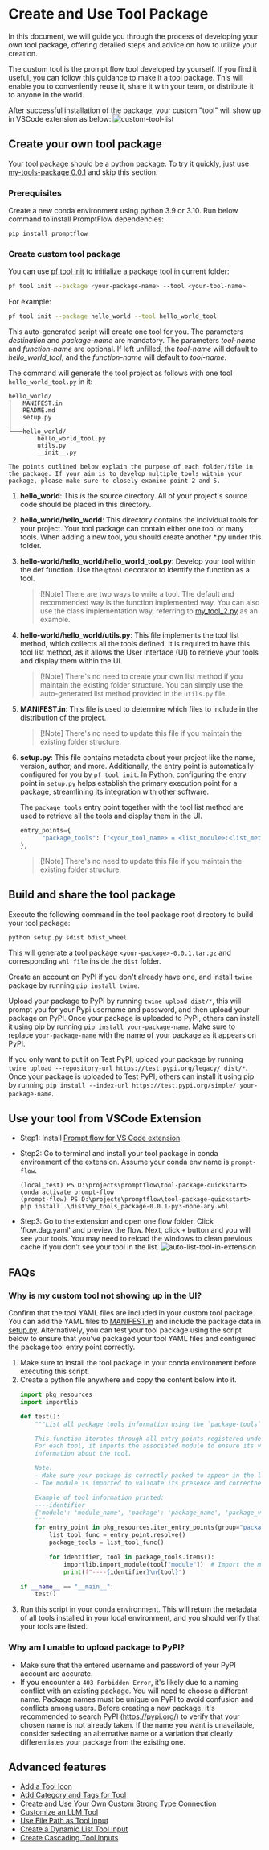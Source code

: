 # Create and Use Tool Package
In this document, we will guide you through the process of developing your own tool package, offering detailed steps and advice on how to utilize your creation.

The custom tool is the prompt flow tool developed by yourself. If you find it useful, you can follow this guidance to make it a tool package. This will enable you to conveniently reuse it, share it with your team, or distribute it to anyone in the world.

After successful installation of the package, your custom "tool" will show up in VSCode extension as below: 
![custom-tool-list](../../media/how-to-guides/develop-a-tool//custom-tool-list-in-extension.png)

## Create your own tool package
Your tool package should be a python package. To try it quickly, just use [my-tools-package 0.0.1](https://pypi.org/project/my-tools-package/) and skip this section.

### Prerequisites
Create a new conda environment using python 3.9 or 3.10. Run below command to install PromptFlow dependencies:
```
pip install promptflow
```

### Create custom tool package
You can use [pf tool init](../../reference/pf-command-reference.md#pf-tool-init) to initialize a package tool in current folder:
```bash
pf tool init --package <your-package-name> --tool <your-tool-name>
```
For example:
```bash
pf tool init --package hello_world --tool hello_world_tool
```
This auto-generated script will create one tool for you. The parameters _destination_ and _package-name_ are mandatory. The parameters _tool-name_ and _function-name_ are optional. If left unfilled, the _tool-name_ will default to _hello_world_tool_, and the _function-name_ will default to _tool-name_.

The command will generate the tool project as follows with one tool `hello_world_tool.py` in it:

```
hello_world/
│   MANIFEST.in
│   README.md
│   setup.py
│
└───hello_world/
        hello_world_tool.py
        utils.py
        __init__.py
```

```The points outlined below explain the purpose of each folder/file in the package. If your aim is to develop multiple tools within your package, please make sure to closely examine point 2 and 5.```

1. **hello_world**: This is the source directory. All of your project's source code should be placed in this directory.
2. **hello_world/hello_world**: This directory contains the individual tools for your project. Your tool package can contain either one tool or many tools. When adding a new tool, you should create another *.py under this folder.
3. **hello-world/hello_world/hello_world_tool.py**: Develop your tool within the def function. Use the `@tool` decorator to identify the function as a tool.
    > [!Note] There are two ways to write a tool. The default and recommended way is the function implemented way. You can also use the class implementation way, referring to [my_tool_2.py](https://github.com/microsoft/promptflow/blob/main/examples/tools/tool-package-quickstart/my_tool_package/tools/my_tool_2.py) as an example.
4. **hello-world/hello_world/utils.py**: This file implements the tool list method, which collects all the tools defined. It is required to have this tool list method, as it allows the User Interface (UI) to retrieve your tools and display them within the UI.
    > [!Note] There's no need to create your own list method if you maintain the existing folder structure. You can simply use the auto-generated list method provided in the `utils.py` file.
7. **MANIFEST.in**: This file is used to determine which files to include in the distribution of the project.
    > [!Note] There's no need to update this file if you maintain the existing folder structure.
8. **setup.py**: This file contains metadata about your project like the name, version, author, and more. Additionally, the entry point is automatically configured for you by `pf tool init`. In Python, configuring the entry point in `setup.py` helps establish the primary execution point for a package, streamlining its integration with other software. 

    The `package_tools` entry point together with the tool list method are used to retrieve all the tools and display them in the UI.
    ```python
    entry_points={
          "package_tools": ["<your_tool_name> = <list_module>:<list_method>"],
    },
    ```
    > [!Note] There's no need to update this file if you maintain the existing folder structure.

## Build and share the tool package
  Execute the following command in the tool package root directory to build your tool package:
  ```
  python setup.py sdist bdist_wheel
  ```
  This will generate a tool package `<your-package>-0.0.1.tar.gz` and corresponding `whl file` inside the `dist` folder.

  Create an account on PyPI if you don't already have one, and install `twine` package by running `pip install twine`.

  Upload your package to PyPI by running `twine upload dist/*`, this will prompt you for your Pypi username and password, and then upload your package on PyPI. Once your package is uploaded to PyPI, others can install it using pip by running `pip install your-package-name`. Make sure to replace `your-package-name` with the name of your package as it appears on PyPI.

  If you only want to put it on Test PyPI, upload your package by running `twine upload --repository-url https://test.pypi.org/legacy/ dist/*`. Once your package is uploaded to Test PyPI, others can install it using pip by running `pip install --index-url https://test.pypi.org/simple/ your-package-name`.

## Use your tool from VSCode Extension
* Step1: Install [Prompt flow for VS Code extension](https://marketplace.visualstudio.com/items?itemName=prompt-flow.prompt-flow). 

* Step2: Go to terminal and install your tool package in conda environment of the extension. Assume your conda env name is `prompt-flow`.
   ```
   (local_test) PS D:\projects\promptflow\tool-package-quickstart> conda activate prompt-flow
   (prompt-flow) PS D:\projects\promptflow\tool-package-quickstart> pip install .\dist\my_tools_package-0.0.1-py3-none-any.whl
   ``` 

* Step3: Go to the extension and open one flow folder. Click 'flow.dag.yaml' and preview the flow. Next, click `+` button and you will see your tools. You may need to reload the windows to clean previous cache if you don't see your tool in the list.
![auto-list-tool-in-extension](../../media/how-to-guides/develop-a-tool/auto-list-tool-in-extension.png)


## FAQs
### Why is my custom tool not showing up in the UI?
Confirm that the tool YAML files are included in your custom tool package. You can add the YAML files to [MANIFEST.in](https://github.com/microsoft/promptflow/blob/main/examples/tools/tool-package-quickstart/MANIFEST.in) and include the package data in [setup.py](https://github.com/microsoft/promptflow/blob/main/examples/tools/tool-package-quickstart/setup.py).
Alternatively, you can test your tool package using the script below to ensure that you've packaged your tool YAML files and configured the package tool entry point correctly.

  1. Make sure to install the tool package in your conda environment before executing this script.
  2. Create a python file anywhere and copy the content below into it.
      ```python
      import pkg_resources
      import importlib

      def test():
          """List all package tools information using the `package-tools` entry point.

          This function iterates through all entry points registered under the group "package_tools."
          For each tool, it imports the associated module to ensure its validity and then prints
          information about the tool.

          Note:
          - Make sure your package is correctly packed to appear in the list.
          - The module is imported to validate its presence and correctness.

          Example of tool information printed:
          ----identifier
          {'module': 'module_name', 'package': 'package_name', 'package_version': 'package_version', ...}
          """
          for entry_point in pkg_resources.iter_entry_points(group="package_tools"):
              list_tool_func = entry_point.resolve()
              package_tools = list_tool_func()

              for identifier, tool in package_tools.items():
                  importlib.import_module(tool["module"])  # Import the module to ensure its validity
                  print(f"----{identifier}\n{tool}")

      if __name__ == "__main__":
          test()
      ```
  3. Run this script in your conda environment. This will return the metadata of all tools installed in your local environment, and you should verify that your tools are listed.

### Why am I unable to upload package to PyPI?
* Make sure that the entered username and password of your PyPI account are accurate.
* If you encounter a `403 Forbidden Error`, it's likely due to a naming conflict with an existing package. You will need to choose a different name. Package names must be unique on PyPI to avoid confusion and conflicts among users. Before creating a new package, it's recommended to search PyPI (https://pypi.org/) to verify that your chosen name is not already taken. If the name you want is unavailable, consider selecting an alternative name or a variation that clearly differentiates your package from the existing one.

## Advanced features
- [Add a Tool Icon](add-a-tool-icon.md)  
- [Add Category and Tags for Tool](add-category-and-tags-for-tool.md)  
- [Create and Use Your Own Custom Strong Type Connection](create-your-own-custom-strong-type-connection.md)  
- [Customize an LLM Tool](customize_an_llm_tool.md)  
- [Use File Path as Tool Input](use-file-path-as-tool-input.md)  
- [Create a Dynamic List Tool Input](create-dynamic-list-tool-input.md)  
- [Create Cascading Tool Inputs](create-cascading-tool-inputs.md)
